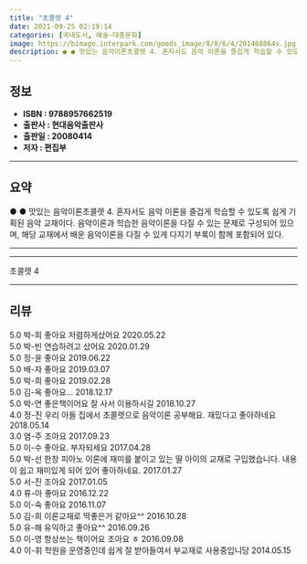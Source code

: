 ```yaml
---
title: "초콜렛 4"
date: 2021-09-25 02:19:14
categories: [국내도서, 예술-대중문화]
image: https://bimage.interpark.com/goods_image/8/8/6/4/201468864s.jpg
description: ● ● 맛있는 음악이론초콜렛 4. 혼자서도 음악 이론을 즐겁게 학습할 수 있도록 쉽게 기획된 음악 교재이다. 음악이론과 학습한 음악이론을 다질 수 있는 문제로 구성되어 있으며, 해당 교재에서 배운 음악이론을 다질 수 있게 다지기 부록이 함께 포함되어 있다.
---
```


## **정보**

- **ISBN : 9788957662519**
- **출판사 : 현대음악출판사**
- **출판일 : 20080414**
- **저자 : 편집부**

------



## **요약**

●  ●  맛있는 음악이론초콜렛 4. 혼자서도 음악 이론을 즐겁게 학습할 수 있도록 쉽게 기획된 음악 교재이다. 음악이론과 학습한 음악이론을 다질 수 있는 문제로 구성되어 있으며, 해당 교재에서 배운 음악이론을 다질 수 있게 다지기 부록이 함께 포함되어 있다.

------



------


초콜렛 4 

------


## **리뷰** 

5.0 박-희 좋아요 저렴하게샀어요 2020.05.22 <br/>5.0 박-빈 연습하려고 샀어요 2020.01.29 <br/>5.0 정-윤 좋아요 2019.06.22 <br/>5.0 배-자 좋아요 2019.03.07 <br/>5.0 박-희 좋아요 2019.02.28 <br/>5.0 김-옥 좋아요... 2018.12.17 <br/>5.0 박-연 좋은책이어요 잘 사서 이용하시길 2018.10.27 <br/>4.0 정-진 우리 아들 집에서 초콜렛으로 음악이론 공부해요. 재밌다고 좋아하네요 2018.05.14 <br/>3.0 염-주 조아요 2017.09.23 <br/>5.0 이-수 좋아요. 부자되세요 2017.04.28 <br/>5.0 박-선 한창 피아노 이론에 재미를 붙이고 있는 딸 아이의 교재로 구입했습니다. 내용이 쉽고 재미있게 되어 있어 좋아하네요. 2017.01.27 <br/>5.0 서-진 조아요 2017.01.05 <br/>4.0 류-아 좋아요 2016.12.22 <br/>5.0 이-숙 좋아요 2016.11.07 <br/>5.0 김-희 이론교재로 딱좋은거 같아요^^ 2016.10.28 <br/>5.0 유-해 유익하고 좋아요^^ 2016.09.26 <br/>5.0 이-영 항상쓰는 책이어요 조아요 ㅎ 2016.09.08 <br/>4.0 이-휘 학원을 운영중인데 쉽게 잘 받아들여서 부교재로 사용중입니당 2014.05.15 <br/>